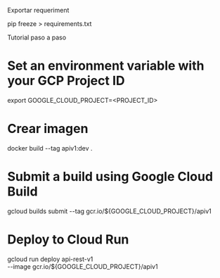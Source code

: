 Exportar requeriment

pip freeze > requirements.txt

Tutorial paso a paso
# Set an environment variable with your GCP Project ID
export GOOGLE_CLOUD_PROJECT=<PROJECT_ID>
# Crear imagen
docker build --tag apiv1:dev .
# Submit a build using Google Cloud Build
gcloud builds submit --tag gcr.io/${GOOGLE_CLOUD_PROJECT}/apiv1
# Deploy to Cloud Run
gcloud run deploy api-rest-v1 \
--image gcr.io/${GOOGLE_CLOUD_PROJECT}/apiv1



